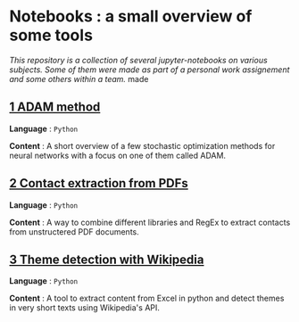 # Notebooks : a small overview of some tools
_This repository is a collection of several jupyter-notebooks on various subjects. Some of them were made as part of a personal work assignement and some others within a team._
made
## [1 ADAM method](https://github.com/NikolaLohinski/python-notebooks/blob/master/1-adam-method)
**Language** : `Python`

**Content** : A short overview of a few stochastic optimization methods for neural networks with a focus on one of them called ADAM.

## [2 Contact extraction from PDFs](https://github.com/NikolaLohinski/python-notebooks/blob/master/2-PDF-contact-extraction)
**Language** : `Python`

**Content** : A way to combine different libraries and RegEx to extract contacts from unstructered PDF documents.
 
## [3 Theme detection with Wikipedia](https://github.com/NikolaLohinski/python-notebooks/tree/master/3-wikipedia-theme-detection)
**Language** : `Python`

**Content** : A tool to extract content from Excel in python and detect themes in very short texts using Wikipedia's API.
